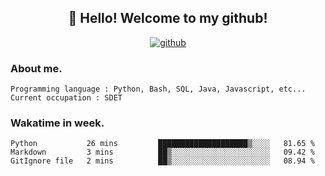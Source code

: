 <h2 align="center">👋 Hello! Welcome to my github! </h2>
<p align="center">
  <a href="https://github.com/usergwen"><img src="https://img.shields.io/badge/GitHub-24292e" alt="github"></a>
</p>

### About me.

```Plain Text
Programming language : Python, Bash, SQL, Java, Javascript, etc...
Current occupation : SDET
```
### Wakatime in week.

<!--START_SECTION:waka-->

```text
Python           26 mins         ████████████████████▒░░░░   81.65 %
Markdown         3 mins          ██▒░░░░░░░░░░░░░░░░░░░░░░   09.42 %
GitIgnore file   2 mins          ██▒░░░░░░░░░░░░░░░░░░░░░░   08.94 %
```

<!--END_SECTION:waka-->

